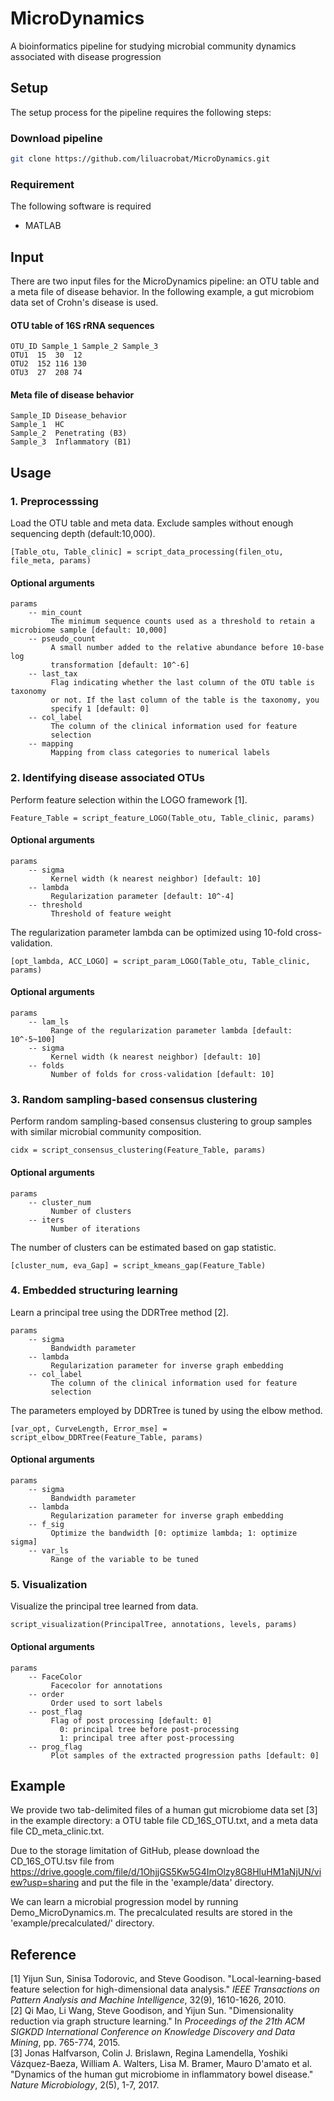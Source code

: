 # MicroDynamics
A bioinformatics pipeline for studying microbial community dynamics associated with disease progression

## Setup
The setup process for the pipeline requires the following steps:
### Download pipeline
```bash
git clone https://github.com/liluacrobat/MicroDynamics.git
```

### Requirement
The following software is required
* MATLAB

## Input
There are two input files for the MicroDynamics pipeline: an OTU table and a meta file of disease behavior. In the following example, a gut microbiom data set of Crohn's disease is used. 
#### OTU table of 16S rRNA sequences
```
OTU_ID Sample_1 Sample_2 Sample_3
OTU1  15  30  12
OTU2  152 116 130
OTU3  27  208 74
```
#### Meta file of disease behavior
```
Sample_ID Disease_behavior
Sample_1  HC
Sample_2  Penetrating (B3)
Sample_3  Inflammatory (B1)
```

## Usage
### 1. Preprocesssing
Load the OTU table and meta data. Exclude samples without enough sequencing depth (default:10,000). 
```
[Table_otu, Table_clinic] = script_data_processing(filen_otu, file_meta, params)
```
#### Optional arguments  
```
params       
    -- min_count
         The minimum sequence counts used as a threshold to retain a microbiome sample [default: 10,000]
    -- pseudo_count
         A small number added to the relative abundance before 10-base log
         transformation [default: 10^-6]
    -- last_tax
         Flag indicating whether the last column of the OTU table is taxonomy
         or not. If the last column of the table is the taxonomy, you
         specify 1 [default: 0]
    -- col_label
         The column of the clinical information used for feature
         selection
    -- mapping
         Mapping from class categories to numerical labels
```

### 2. Identifying disease associated OTUs
Perform feature selection within the LOGO framework [1].
```
Feature_Table = script_feature_LOGO(Table_otu, Table_clinic, params)
```
#### Optional arguments 
```
params  
    -- sigma
         Kernel width (k nearest neighbor) [default: 10]
    -- lambda
         Regularization parameter [default: 10^-4]
    -- threshold
         Threshold of feature weight
```
The regularization parameter lambda can be optimized using 10-fold cross-validation.
```
[opt_lambda, ACC_LOGO] = script_param_LOGO(Table_otu, Table_clinic, params)
```
#### Optional arguments
```
params       
    -- lam_ls
         Range of the regularization parameter lambda [default: 10^-5~100]
    -- sigma
         Kernel width (k nearest neighbor) [default: 10]
    -- folds
         Number of folds for cross-validation [default: 10]
```

### 3. Random sampling-based consensus clustering
Perform random sampling-based consensus clustering to group samples with similar microbial community composition.
```
cidx = script_consensus_clustering(Feature_Table, params)
```
#### Optional arguments
```
params        
    -- cluster_num  
         Number of clusters
    -- iters        
         Number of iterations
```
The number of clusters can be estimated based on gap statistic.
```
[cluster_num, eva_Gap] = script_kmeans_gap(Feature_Table)
```

### 4. Embedded structuring learning
Learn a principal tree using the DDRTree method [2].
```
params    
    -- sigma
         Bandwidth parameter
    -- lambda
         Regularization parameter for inverse graph embedding
    -- col_label
         The column of the clinical information used for feature
         selection
```
The parameters employed by DDRTree is tuned by using the elbow method.
```
[var_opt, CurveLength, Error_mse] = script_elbow_DDRTree(Feature_Table, params)
```
#### Optional arguments
```
params      
    -- sigma
         Bandwidth parameter
    -- lambda
         Regularization parameter for inverse graph embedding
    -- f_sig
         Optimize the bandwidth [0: optimize lambda; 1: optimize sigma]
    -- var_ls
         Range of the variable to be tuned
```

### 5. Visualization
Visualize the principal tree learned from data.
```
script_visualization(PrincipalTree, annotations, levels, params)
```
#### Optional arguments
```
params        
    -- FaceColor
         Facecolor for annotations
    -- order
         Order used to sort labels
    -- post_flag
         Flag of post processing [default: 0]
           0: principal tree before post-processing
           1: principal tree after post-processing
    -- prog_flag
         Plot samples of the extracted progression paths [default: 0]
```

## Example
We provide two tab-delimited files of a human gut microbiome data set [3] in the example directory: a OTU table file CD_16S_OTU.txt, and a meta data file CD_meta_clinic.txt. 

Due to the storage limitation of GitHub, please download the CD_16S_OTU.tsv file from https://drive.google.com/file/d/1OhjjGS5Kw5G4ImOlzy8G8HluHM1aNjUN/view?usp=sharing and put the file in the 'example/data' directory. 

We can learn a microbial progression model by running Demo_MicroDynamics.m. The precalculated results are stored in the 'example/precalculated/' directory. 

## Reference
[1] Yijun Sun, Sinisa Todorovic, and Steve Goodison. "Local-learning-based feature selection for high-dimensional data analysis." *IEEE Transactions on Pattern Analysis and Machine Intelligence*, 32(9), 1610-1626, 2010.  
[2] Qi Mao, Li Wang, Steve Goodison, and Yijun Sun. "Dimensionality reduction via graph structure learning." In *Proceedings of the 21th ACM SIGKDD International Conference on Knowledge Discovery and Data Mining*, pp. 765-774, 2015.  
[3] Jonas Halfvarson, Colin J. Brislawn, Regina Lamendella, Yoshiki Vázquez-Baeza, William A. Walters, Lisa M. Bramer, Mauro D'amato et al. "Dynamics of the human gut microbiome in inflammatory bowel disease." *Nature Microbiology*, 2(5), 1-7, 2017.  
